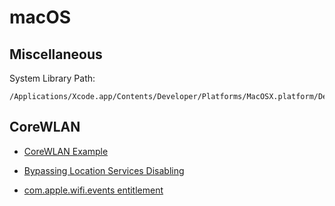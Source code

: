 # macOS

## Miscellaneous

System Library Path:

```
/Applications/Xcode.app/Contents/Developer/Platforms/MacOSX.platform/Developer/SDKs/MacOSX10.15.sdk/usr/lib 
```

## CoreWLAN

- [CoreWLAN Example](https://github.com/pavel-a/CoreWLANWirelessManager2/blob/master/CoreWLANController.m)

- [Bypassing Location Services Disabling](https://www.metalliccode.com/blog/2019/7/1/bypassing-location-services-disabling-on-macos-mojave-and-catalina)

- [com.apple.wifi.events entitlement](https://developer.apple.com/documentation/corewlan/cwwificlient/1512439-startmonitoringevent)
